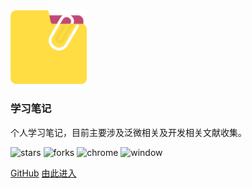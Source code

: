 <img width="122" src="_media/docs.png">

### **学习笔记**

个人学习笔记，目前主要涉及泛微相关及开发相关文献收集。

![stars](https://badgen.net/github/stars/caozhiqiang-github/note?icon=github&color=4ab8a1) 
![forks](https://badgen.net/github/forks/caozhiqiang-github/note?icon=github&color=4ab8a1)
![chrome](https://badgen.net/badge/icon/75.0?icon=chrome&label=chrome)
![window](https://badgen.net/badge/icon/10&nbsp;专业版?icon=windows&label=window)

<!-- 
![gitlab](https://badgen.net/badge/icon/1.8?icon=gitlab&label=gitlab)
-->


[GitHub](<https://caozhiqiang-github.github.io/note>)
[由此进入](README.md)

